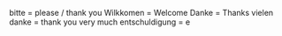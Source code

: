 bitte = please / thank you
Wilkkomen = Welcome
Danke = Thanks
vielen danke = thank you very much
entschuldigung = e